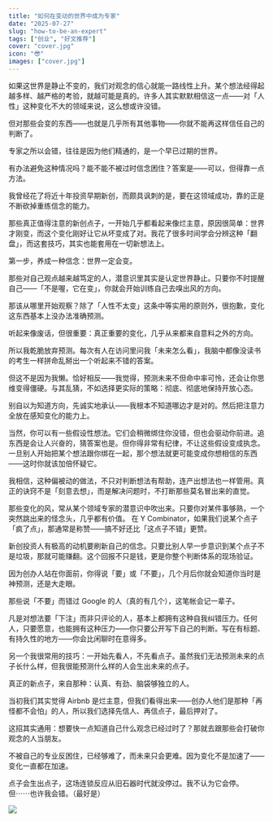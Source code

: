 ```yaml
---
title: "如何在变动的世界中成为专家"
date: "2025-07-27"
slug: "how-to-be-an-expert"
tags: ["创业", "好文推荐"]
cover: "cover.jpg"
icon: "😎"
images: ["cover.jpg"]
---
```

如果这世界是静止不变的，我们对观念的信心就能一路线性上升。某个想法经得起越多样、越严格的考验，就越可能是真的。许多人其实默默相信这一点——对「人性」这种变化不大的领域来说，这么想或许没错。



但对那些会变的东西——也就是几乎所有其他事物——你就不能再这样信任自己的判断了。



专家之所以会错，往往是因为他们精通的，是一个早已过期的世界。



有办法避免这种情况吗？能不能不被过时信念困住？答案是——可以，但得靠一点方法。



我曾经花了将近十年投资早期新创，而颇具讽刺的是，要在这领域成功，靠的正是不断砍掉重练信念的能力。



那些真正值得注意的新创点子，一开始几乎都看起来像烂主意，原因很简单：世界才刚变，而这个变化刚好让它从坏变成了对。我花了很多时间学会分辨这种「翻盘」，而这套技巧，其实也能套用在一切新想法上。



第一步，养成一种信念：世界一定会变。



那些对自己观点越来越笃定的人，潜意识里其实是认定世界静止。只要你不时提醒自己——「不是喔，它在变」，你就会开始训练自己去嗅出风的方向。



那该从哪里开始观察？除了「人性不太变」这条中等实用的原则外，很抱歉，变化这东西基本上没办法准确预测。



听起来像废话，但很重要：真正重要的变化，几乎从来都来自意料之外的方向。



所以我乾脆放弃预测。每次有人在访问里问我「未来怎么看」，我脑中都像没读书的考生一样拼命乱掰出一个听起来不错的答案。



但这不是因为我懒。恰好相反——我觉得，预测未来不但命中率可怜，还会让你思维变得僵硬。与其乱猜，不如选择更实际的策略：彻底、彻底地保持开放心态。



别自以为知道方向，先诚实地承认——我根本不知道哪边才是对的。然后把注意力全放在感知变化的能力上。



当然，你可以有一些假设性想法。它们会稍微绑住你没错，但也会驱动你前进。追东西是会让人兴奋的，猜答案也是。但你得非常有纪律，不让这些假设变成执念。
一旦别人开始把某个想法跟你绑在一起，那个想法就更可能变成你想相信的东西——这时你就该加倍怀疑它。



我相信，这种偏被动的做法，不只对判断想法有帮助，连产出想法也一样管用。真正的诀窍不是「刻意去想」，而是解决问题时，不打断那些莫名冒出来的直觉。



那些变化的风，常从某个领域专家的潜意识中吹出来。只要你对某件事够熟，一个突然跳出来的怪念头，几乎都有价值。
在 Y Combinator，如果我们说某个点子「疯了点」，那通常是称赞——搞不好还比「这点子不错」更赞。



新创投资人有极高的动机要刷新自己的信念。只要比别人早一步意识到某个点子不是垃圾，那就可能赚翻。这个回报不只是钱，更是你整个判断体系的现场验证。



因为创办人站在你面前，你得说「要」或「不要」，几个月后你就会知道你当时是神预测，还是大走眼。



那些说「不要」而错过 Google 的人（真的有几个），这笔帐会记一辈子。



凡是对想法要「下注」而非只评论的人，基本上都拥有这种自我纠错压力。任何人，只要愿意，也能拥有这种压力——你只要公开写下自己的判断。写在有标题、有持久性的地方——你会比闲聊时在意得多。



另一个我很常用的技巧：一开始先看人，不先看点子。虽然我们无法预测未来的点子长什么样，但我很能预测什么样的人会生出未来的点子。



真正的新点子，来自那种：认真、有劲、脑袋够独立的人。



当初我们其实觉得 Airbnb 是烂主意，但我们看得出来——创办人他们是那种「再怪都不会怕」的人，所以我们选择先信人、再信点子，最后押对了。



这招其实通用：想要快一点知道自己什么观念已经过时了？那就去跟那些会打破你观念的人当朋友。



不被自己的专业反困住，已经够难了，而未来只会更难。因为变化不是加速了——变化一直都在加速。



点子会生出点子，这场连锁反应从旧石器时代就没停过。我不认为它会停。
但⋯⋯也许我会错。（最好是）




![](https://prod-files-secure.s3.us-west-2.amazonaws.com/112d0858-5090-4d34-a606-b75eb8d65fd2/46476355-9cf3-4e99-9b7a-3531bc426380/1000202064.png?X-Amz-Algorithm=AWS4-HMAC-SHA256&X-Amz-Content-Sha256=UNSIGNED-PAYLOAD&X-Amz-Credential=ASIAZI2LB466RAXVDXD4%2F20250727%2Fus-west-2%2Fs3%2Faws4_request&X-Amz-Date=20250727T225206Z&X-Amz-Expires=3600&X-Amz-Security-Token=IQoJb3JpZ2luX2VjEFcaCXVzLXdlc3QtMiJHMEUCIBpKYJbSDILaQsYtsFFZOCIVct1VjiDXIH%2B8GFR6DijNAiEAuwJE%2FxpPWiYIVt%2B8gmBEdO9tcLa0DPInAijOVbuQu88qiAQIgP%2F%2F%2F%2F%2F%2F%2F%2F%2F%2FARAAGgw2Mzc0MjMxODM4MDUiDN9yk8%2FjM%2BkDGo%2BufCrcA3oHlZuKssRDc5gDoNGvdxtEHMsv0OKlSulejVd%2BO1rXGAsAY35NjuNpvS3AkXm85S8ZhQb0zo9pSDgr4HZzJ6uqBR98VVKl4UF3RXhdqcFDFl8IzUXcVpFHUKToncykwe7CekXXiNqLXIm4uJ4pqM3HdDAYyr1aW%2B1zuk%2BzBqtxfhnWh5so4PlzQ9dFU8wHuGs%2ByOl%2Be1rrR6xj2LaAJmMfyS8hA1yRBHe4tXjdJOcLY1sIo6m5GFIH2dGV8XxSQ1sAmvwssBFrMfpMHRDUVQKY7eBMhHVrXPTBXO5ITHpAqKRCrxir6oAWCs25F2cIjtpyaAvJuSh6D70fl9%2BYM4HCrswi1zVzNlMUdGvrHZrqxwHTMVAHGB9hp1DXK9ncyNHIy8H7q0i7eJ%2BC5XOBbuEo7aPQvS2lK9cPVVO9xtPcWBzwUaH%2BfY8D%2F5XzOZiR5EtjOEhZgCS7uYzjK5QeQ0DCqN3EdUaRdDvMO7TzrjorWGXTr%2FLKVuVnyTISakcbhLTaYUFniKrW5Xx4KqdW3GLv33V9n6JpspuptQ2CGEC1ZNNrpyAf2AATpYIa6Jm2NP0UpY9wtncDQJ1QG1tf662p4WVdXFChFp9XRg%2B1ZQ9Hgc8vJ2bWBiLMU4zfMLzUmsQGOqUBmBVkaDJUn%2BdUMvZJs%2BKXMjBB0wZKyt5lXGyZxCIV9FcD273LUsjnpUHiCxsZyJs4JBk%2FBH2oO4%2FSQciH9Bt4TbP6B6K2UCCLa2RU1QJDUvc5Q2%2F7AlnEnZNsVgU5iwVbW6uTkBOeEiqW4FzAWhzFKSq99tlKeXdd0EeJW6qNDj9F1VrqrO9aWjGII9i%2BLp79rpzF138bwZib6yKnGN6IMjglr7oN&X-Amz-Signature=91754fe2cb324cf90ee80a9b592a84d06234651d7a949c29276cd4bd65cb43a0&X-Amz-SignedHeaders=host&x-amz-checksum-mode=ENABLED&x-id=GetObject)

